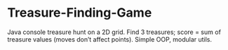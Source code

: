 # Treasure-Finding-Game
Java console treasure hunt on a 2D grid. Find 3 treasures; score = sum of treasure values (moves don’t affect points). Simple OOP, modular utils.
